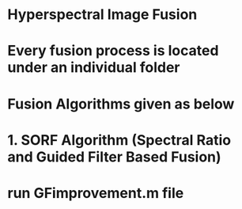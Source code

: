 # Hyperspectral Image Fusion
# 
# Every fusion process is located under an individual folder 
# 
# Fusion Algorithms given as below
# 
# 1. SORF Algorithm (Spectral Ratio and Guided Filter Based Fusion)
# run GFimprovement.m file
#

